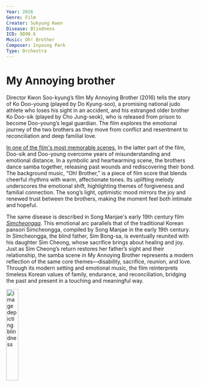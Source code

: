 ```yaml
---
Year: 2016
Genre: Film
Creater: Sukyung Kwon
Disease: Blindness
ICD: 9D90.6
Music: Oh! Brother
Composer: Inyoung Park
Type: Orchestra
---
```


# My Annoying brother

Director Kwon Soo-kyung’s film My Annoying Brother (2016) tells the story of Ko Doo-young (played by Do Kyung-soo), a promising national judo athlete who loses his sight in an accident, and his estranged older brother Ko Doo-sik (played by Cho Jung-seok), who is released from prison to become Doo-young’s legal guardian. The film explores the emotional journey of the two brothers as they move from conflict and resentment to reconciliation and deep familial love.

[In one of the film's most memorable scenes](https://youtu.be/qX9EOm06Ybc?si=Jq-kcLB0wy9dkQ0Q), In the latter part of the film, Doo-sik and Doo-young overcome years of misunderstanding and emotional distance. In a symbolic and heartwarming scene, the brothers dance samba together, releasing past wounds and rediscovering their bond. The background music, “Oh! Brother,” is a piece of film score that blends cheerful rhythms with warm, affectionate tones. Its uplifting melody underscores the emotional shift, highlighting themes of forgiveness and familial connection. The song’s light, optimistic mood mirrors the joy and renewed trust between the brothers, making the moment feel both intimate and hopeful.

The same disease is described in Song Manjae's early 19th century film [*Simcheongga*](ahn_ryeogyeong.md). This emotional arc parallels that of the traditional Korean pansori Simcheongga, compiled by Song Manjae in the early 19th century. In Simcheongga, the blind father, Sim Bong-sa, is eventually reunited with his daughter Sim Cheong, whose sacrifice brings about healing and joy. Just as Sim Cheong’s return restores her father’s sight and their relationship, the samba scene in My Annoying Brother represents a modern reflection of the same core themes—disability, sacrifice, reunion, and love. Through its modern setting and emotional music, the film reinterprets timeless Korean values of family, endurance, and reconciliation, bridging the past and present in a touching and meaningful way.

<img src="./kim_yesung_img.PNG" alt="image depicting blindness" style="width: 25%;" />
